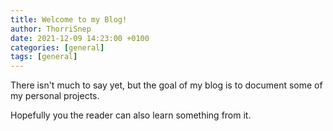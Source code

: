 ```yaml
---
title: Welcome to my Blog!
author: ThorriSnep
date: 2021-12-09 14:23:00 +0100
categories: [general]
tags: [general]
---
```


There isn't much to say yet, but the goal of my blog is to document some of my personal projects.

Hopefully you the reader can also learn something from it.
